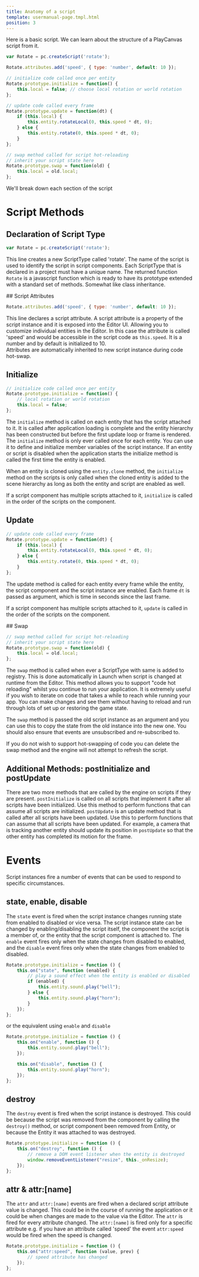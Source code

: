 ```yaml
---
title: Anatomy of a script
template: usermanual-page.tmpl.html
position: 3
---
```


Here is a basic script. We can learn about the structure of a PlayCanvas script from it.


```javascript
var Rotate = pc.createScript('rotate');

Rotate.attributes.add('speed', { type: 'number', default: 10 });

// initialize code called once per entity
Rotate.prototype.initialize = function() {
    this.local = false; // choose local rotation or world rotation
};

// update code called every frame
Rotate.prototype.update = function(dt) {
    if (this.local) {
        this.entity.rotateLocal(0, this.speed * dt, 0);
    } else {
        this.entity.rotate(0, this.speed * dt, 0);
    }
};

// swap method called for script hot-reloading
// inherit your script state here
Rotate.prototype.swap = function(old) {
    this.local = old.local;
};
```

We'll break down each section of the script

# Script Methods

## Declaration of Script Type

```javascript
var Rotate = pc.createScript('rotate');
```

This line creates a new ScriptType called 'rotate'. The name of the script is used to identify the script in script components. Each ScriptType that is declared in a project must have a unique name. The returned function `Rotate` is a javascript function which is ready to have its prototype extended with a standard set of methods. Somewhat like class inheritance.

## Script Attributes

```javascript
Rotate.attributes.add('speed', { type: 'number', default: 10 });
```

This line declares a script attribute. A script attribute is a property of the script instance and it is exposed into the Editor UI. Allowing you to customize individual entities in the Editor. In this case the attribute is called 'speed' and would be accessible in the script code as `this.speed`. It is a number and by default is initialized to 10.  
Attributes are automatically inherited to new script instance during code hot-swap.

## Initialize

```javascript
// initialize code called once per entity
Rotate.prototype.initialize = function() {
    // local rotation or world rotation
    this.local = false;
};
```

The `initialize` method is called on each entity that has the script attached to it. It is called after application loading is complete and the entity hierarchy has been constructed but before the first update loop or frame is rendered. The `initialize` method is only ever called once for each entity. You can use it to define and initialize member variables of the script instance. If an entity or script is disabled when the application starts the initialize method is called the first time the entity is enabled.

When an entity is cloned using the `entity.clone` method, the `initialize` method on the scripts is only called when the cloned entity is added to the scene hierarchy as long as both the entity and script are enabled as well.

If a script component has multiple scripts attached to it, `initialize` is called in the order of the scripts on the component.

## Update

```javascript
// update code called every frame
Rotate.prototype.update = function(dt) {
    if (this.local) {
        this.entity.rotateLocal(0, this.speed * dt, 0);
    } else {
        this.entity.rotate(0, this.speed * dt, 0);
    }
};
```

The update method is called for each entity every frame while the entity, the script component and the script instance are enabled. Each frame `dt` is passed as argument, which is time in seconds since the last frame.

If a script component has multiple scripts attached to it, `update` is called in the order of the scripts on the component.

## Swap

```javascript
// swap method called for script hot-reloading
// inherit your script state here
Rotate.prototype.swap = function(old) {
    this.local = old.local;
};
```

The `swap` method is called when ever a ScriptType with same is added to registry. This is done automatically in Launch when script is changed at runtime from the Editor. This method allows you to support "code hot reloading" whilst you continue to run your application. It is extremely useful if you wish to iterate on code that takes a while to reach while running your app. You can make changes and see them without having to reload and run through lots of set up or restoring the game state.

The `swap` method is passed the old script instance as an argument and you can use this to copy the state from the old instance into the new one. You should also ensure that events are unsubscribed and re-subscribed to.

If you do not wish to support hot-swapping of code you can delete the swap method and the engine will not attempt to refresh the script.

## Additional Methods: postInitialize and postUpdate

There are two more methods that are called by the engine on scripts if they are present. `postInitialize` is called on all scripts that implement it after all scripts have been initialized. Use this method to perform functions that can assume all scripts are initialized. `postUpdate` is an update method that is called after all scripts have been updated. Use this to perform functions that can assume that all scripts have been updated. For example, a camera that is tracking another entity should update its position in `postUpdate` so that the other entity has completed its motion for the frame.

# Events

Script instances fire a number of events that can be used to respond to specific circumstances.

## state, enable, disable

The `state` event is fired when the script instance changes running state from enabled to disabled or vice versa. The script instance state can be changed by enabling/disabling the script itself, the component the script is a member of, or the entity that the script component is attached to. The `enable` event fires only when the state changes from disabled to enabled, and the `disable` event fires only when the state changes from enabled to disabled.

```javascript
Rotate.prototype.initialize = function () {
    this.on("state", function (enabled) {
        // play a sound effect when the entity is enabled or disabled
        if (enabled) {
            this.entity.sound.play("bell");
        } else {
            this.entity.sound.play("horn");
        }
    });
};
```

or the equivalent using `enable` and `disable`

```javascript
Rotate.prototype.initialize = function () {
    this.on("enable", function () {
        this.entity.sound.play("bell");
    });

    this.on("disable", function () {
        this.entity.sound.play("horn");
    });
};
```

## destroy

The `destroy` event is fired when the script instance is destroyed. This could be because the script was removed from the component by calling the `destroy()` method, or script component been removed from Entity, or because the Entity it was attached to was destroyed.

```javascript
Rotate.prototype.initialize = function () {
    this.on("destroy", function () {
        // remove a DOM event listener when the entity is destroyed
        window.removeEventListener("resize", this._onResize);
    });
};
```

## attr & attr:[name]

The `attr` and `attr:[name]` events are fired when a declared script attribute value is changed. This could be in the course of running the application or it could be when changes are made to the value via the Editor. The `attr` is fired for every attribute changed. The `attr:[name]` is fired only for a specific attribute e.g. if you have an attribute called 'speed' the event `attr:speed` would be fired when the speed is changed.

```javascript
Rotate.prototype.initialize = function () {
    this.on("attr:speed", function (value, prev) {
        // speed attribute has changed
    });
};
```
